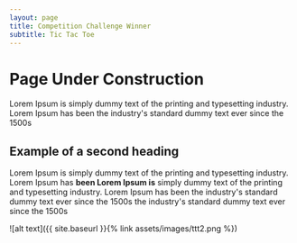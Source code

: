```yaml
---
layout: page
title: Competition Challenge Winner
subtitle: Tic Tac Toe
---
```


#  <i class="fas fa-exclamation-triangle"></i> Page Under Construction

Lorem Ipsum is simply dummy text of the printing and typesetting industry.
Lorem Ipsum has been the industry's standard dummy text ever since the 1500s

## Example of a second heading

Lorem Ipsum is simply dummy text of the printing and typesetting industry.
Lorem Ipsum has **been Lorem Ipsum is** simply dummy text of the printing and typesetting industry.
Lorem Ipsum has been the industry's standard dummy text ever since the 1500s
the industry's standard dummy text ever since the 1500s

![alt text]({{ site.baseurl }}{% link assets/images/ttt2.png %})

